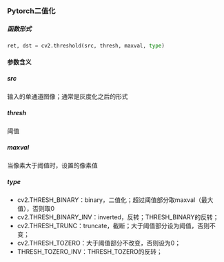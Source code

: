 ### Pytorch二值化

##### 函数形式

```python
ret, dst = cv2.threshold(src, thresh, maxval, type)
```

#### 参数含义

##### src

输入的单通道图像；通常是灰度化之后的形式

##### thresh

阈值

##### maxval

当像素大于阈值时，设置的像素值

##### type

*   cv2.THRESH\_BINARY：binary，二值化；超过阈值部分取maxval（最大值），否则取0
*   cv2.THRESH\_BINARY\_INV：inverted，反转；THRESH\_BINARY的反转；
*   cv2.THRESH\_TRUNC：truncate，截断；大于阈值部分设为阈值，否则不变；
*   cv2.THRESH\_TOZERO：大于阈值部分不改变，否则设为0；
*   THRESH\_TOZERO\_INV：THRESH\_TOZERO的反转；

